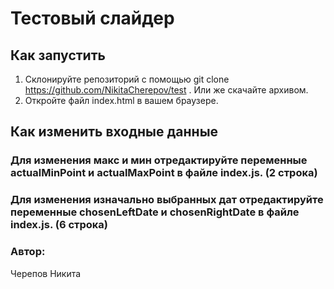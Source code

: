 # Тестовый слайдер

## Как запустить

   1. Склонируйте репозиторий с помощью git clone https://github.com/NikitaCherepov/test . Или же скачайте архивом.
   2. Откройте файл index.html в вашем браузере.
## Как изменить входные данные
### Для изменения макс и мин отредактируйте переменные actualMinPoint и actualMaxPoint в файле index.js. (2 строка)
### Для изменения изначально выбранных дат отредактируйте переменные chosenLeftDate и chosenRightDate в файле index.js. (6 строка)

### Автор: 
Черепов Никита
